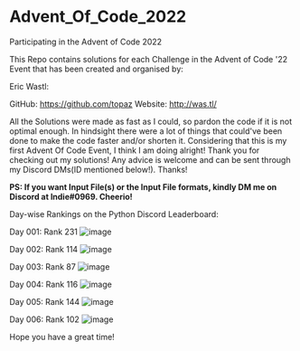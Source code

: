 # Advent_Of_Code_2022
Participating in the Advent of Code 2022

This Repo contains solutions for each Challenge in the Advent of Code '22 Event that has been created and organised by:

Eric Wastl:
  
  GitHub: https://github.com/topaz
  Website: http://was.tl/
  
All the Solutions were made as fast as I could, so pardon the code if it is not optimal enough. In hindsight there were a lot of things that could've been done to make the code faster and/or shorten it. Considering that this is my first Advent Of Code Event, I think I am doing alright! Thank you for checking out my solutions! Any advice is welcome and can be sent through my Discord DMs(ID mentioned below!). Thanks!

**PS: If you want Input File(s) or the Input File formats, kindly DM me on Discord at Indie#0969. Cheerio!**

Day-wise Rankings on the Python Discord Leaderboard:

  Day 001: Rank 231
  ![image](https://user-images.githubusercontent.com/118423954/205229701-95523520-0b2c-4eca-8ada-63d2f9506752.png)

  Day 002: Rank 114
  ![image](https://user-images.githubusercontent.com/118423954/205229779-de690fee-ac55-4599-b5ec-c390c4e51be0.png)
  
  Day 003: Rank 87
  ![image](https://user-images.githubusercontent.com/118423954/205426132-001bfa6e-8cb9-470f-86e1-d15d5748a569.png)
  
  Day 004: Rank 116
  ![image](https://user-images.githubusercontent.com/118423954/205476880-713ba7f8-2bf8-47c9-9468-94fa7935a34f.png)
  
  Day 005: Rank 144
  ![image](https://user-images.githubusercontent.com/118423954/205561651-fa41e896-5c78-4d5b-a8bc-be31213f6306.png)
  
  Day 006: Rank 102
  ![image](https://user-images.githubusercontent.com/118423954/205855174-55e90ee0-3ccc-469d-b85d-1426a02fc2dc.png)

Hope you have a great time!
